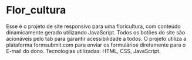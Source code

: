 # Flor_cultura
Esse é o projeto de site responsivo para uma floricultura, com conteúdo dinamicamente gerado utilizando JavaScript.
Todos os botões do site são acionáveis pelo tab para garantir acessibilidade a todos.
O projeto utiliza a plataforma formsubmit.com para enviar os formulários diretamente para o E-mail do dono.
Tecnologias utilizadas: HTML, CSS, JavaScript.
